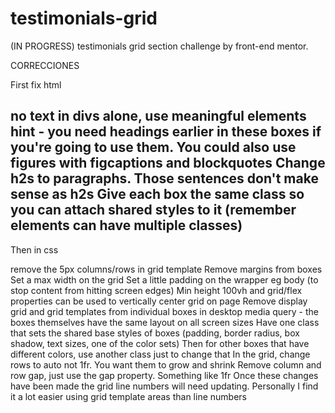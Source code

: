 # testimonials-grid
(IN PROGRESS) testimonials grid section challenge by front-end mentor.

CORRECCIONES 

First fix html

no text in divs alone, use meaningful elements
hint - you need headings earlier in these boxes if you're going to use them. You could also use figures with figcaptions and blockquotes
Change h2s to paragraphs. Those sentences don't make sense as h2s
Give each box the same class so you can attach shared styles to it (remember elements can have multiple classes)
------
Then in css

remove the 5px columns/rows in grid template
Remove margins from boxes
Set a max width on the grid
Set a little padding on the wrapper eg body (to stop content from hitting screen edges)
Min height 100vh and grid/flex properties can be used to vertically center grid on page
Remove display grid and grid templates from individual boxes in desktop media query - the boxes themselves have the same layout on all screen sizes
Have one class that sets the shared base styles of boxes (padding, border radius, box shadow, text sizes, one of the color sets)
Then for other boxes that have different colors, use another class just to change that
In the grid, change rows to auto not 1fr. You want them to grow and shrink
Remove column and row gap, just use the gap property. Something like 1fr
Once these changes have been made the grid line numbers will need updating. Personally I find it a lot easier using grid template areas than line numbers
